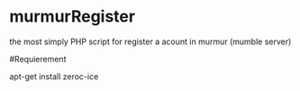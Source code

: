 murmurRegister
==============

the most simply PHP script for register a acount in murmur (mumble server)


#Requierement

apt-get install zeroc-ice
